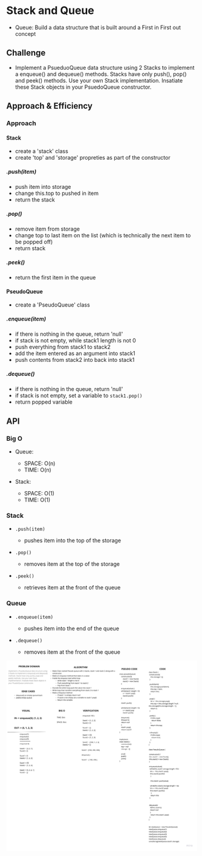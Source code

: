 # Stack and Queue
<!-- Short summary or background information -->
- Queue: Build a data structure that is built around a First in First out concept

## Challenge
<!-- Description of the challenge -->
- Implement a PsueduoQueue data structure using 2 Stacks to implement a enqueue() and dequeue() methods. Stacks have only push(), pop() and peek() methods. Use your own Stack implementation. Insatiate these Stack objects in your PsuedoQueue constructor.

## Approach & Efficiency
<!-- What approach did you take? Why? What is the Big O space/time for this approach? -->

### Approach

#### Stack

- create a 'stack' class
- create 'top' and 'storage' propreties as part of the constructor

##### .push(item)

- push item into storage
- change this.top to pushed in item
- return the stack

##### .pop()

- remove item from storage
- change top to last item on the list (which is technically the next item to be popped off)
- return stack

##### .peek()

- return the first item in the queue

#### PseudoQueue

- create a 'PseudoQueue' class

##### .enqueue(item)

- if there is nothing in the queue, return 'null'
- if stack is not empty, while stack1 length is not 0
- push everything from stack1 to stack2
- add the item entered as an argument into stack1
- push contents from stack2 into back into stack1

##### .dequeue()

- if there is nothing in the queue, return 'null'
- if stack is not empty, set a variable to `stack1.pop()`
- return popped variable

## API
<!-- Description of each method publicly available to your Linked List -->

### Big O

- Queue:
  - SPACE: O(n)
  - TIME: O(n)

- Stack:
  - SPACE: O(1)
  - TIME: O(1)

### Stack

- `.push(item)`
  - pushes item into the top of the storage

- `.pop()`
  - removes item at the top of the storage

- `.peek()`
  - retrieves item at the front of the queue

### Queue

- `.enqueue(item)`
  - pushes item into the end of the queue

- `.dequeue()`
  - removes item at the front of the queue

![WHITEBOARD](./Whiteboard.jpg)